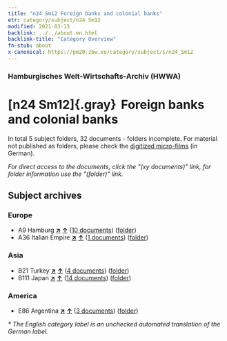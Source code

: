 ```yaml
---
title: "n24 Sm12 Foreign banks and colonial banks"
etr: category/subject/n24 Sm12
modified: 2021-03-13
backlink: ../../about.en.html
backlink-title: "Category Overview"
fn-stub: about
x-canonical: https://pm20.zbw.eu/category/subject/s/n24_Sm12
---
```


### Hamburgisches Welt-Wirtschafts-Archiv (HWWA)
# [n24 Sm12]{.gray}&#8201; Foreign banks and colonial banks&#160; 





In total 5 subject folders, 32 documents - folders incomplete.
For material not published as folders, please check the [digitized micro-films](/film/h1_sh.de.html) (in German).

_For direct access to the documents, click the "(xy documents)" link, for folder information use the "(folder)" link._

## Subject archives



### Europe

- A9 Hamburg [**&nearr;**](../../../geo/i/140905/about.en.html "Hamburg (all folders)") [**&uarr;**](../../../geo/about.en.html#A9 "Country category system") (<a href="https://pm20.zbw.eu/dfgview/sh/140905,145373" title="about: Hamburg : Foreign banks and colonial banks" target="_blank">10 documents</a>) ([folder](../../../../folder/sh/1409xx/140905/1453xx/145373/about.en.html))
- A36 Italian Empire [**&nearr;**](../../../geo/i/141012/about.en.html "Italian Empire (all folders)") [**&uarr;**](../../../geo/about.en.html#A36 "Country category system") (<a href="https://pm20.zbw.eu/dfgview/sh/141012,145373" title="about: Italian Empire : Foreign banks and colonial banks" target="_blank">1 documents</a>) ([folder](../../../../folder/sh/1410xx/141012/1453xx/145373/about.en.html))

### Asia

- B21 Turkey [**&nearr;**](../../../geo/i/141111/about.en.html "Turkey (all folders)") [**&uarr;**](../../../geo/about.en.html#B21 "Country category system") (<a href="https://pm20.zbw.eu/dfgview/sh/141111,145373" title="about: Turkey : Foreign banks and colonial banks" target="_blank">4 documents</a>) ([folder](../../../../folder/sh/1411xx/141111/1453xx/145373/about.en.html))
- B111 Japan [**&nearr;**](../../../geo/i/141272/about.en.html "Japan (all folders)") [**&uarr;**](../../../geo/about.en.html#B111 "Country category system") (<a href="https://pm20.zbw.eu/dfgview/sh/141272,145373" title="about: Japan : Foreign banks and colonial banks" target="_blank">14 documents</a>) ([folder](../../../../folder/sh/1412xx/141272/1453xx/145373/about.en.html))

### America

- E86 Argentina [**&nearr;**](../../../geo/i/141692/about.en.html "Argentina (all folders)") [**&uarr;**](../../../geo/about.en.html#E86 "Country category system") (<a href="https://pm20.zbw.eu/dfgview/sh/141692,145373" title="about: Argentina : Foreign banks and colonial banks" target="_blank">3 documents</a>) ([folder](../../../../folder/sh/1416xx/141692/1453xx/145373/about.en.html))


_* The English category label is an unchecked automated translation of the German label._

